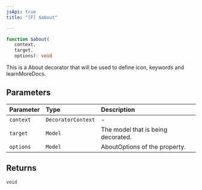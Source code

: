 ```yaml
---
jsApi: true
title: "[F] $about"

---
```

```ts
function $about(
   context, 
   target, 
   options): void
```

This is a About decorator that will be used to define icon, keywords and learnMoreDocs.

## Parameters

| Parameter | Type | Description |
| :------ | :------ | :------ |
| `context` | `DecoratorContext` | - |
| `target` | `Model` | The model that is being decorated. |
| `options` | `Model` | AboutOptions of the property. |

## Returns

`void`
